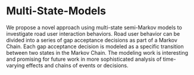 # Multi-State-Models

We propose a novel approach using multi-state semi-Markov models to investigate road user interaction behaviors. Road user behavior can be divided into a series of gap acceptance decisions as part of a Markov Chain. 
Each gap acceptance decision is modeled as a specific transition between two states in the Markov Chain. The modeling work is interesting and promising for future work in more sophisticated analysis of time-varying effects and chains of events or decisions. 
